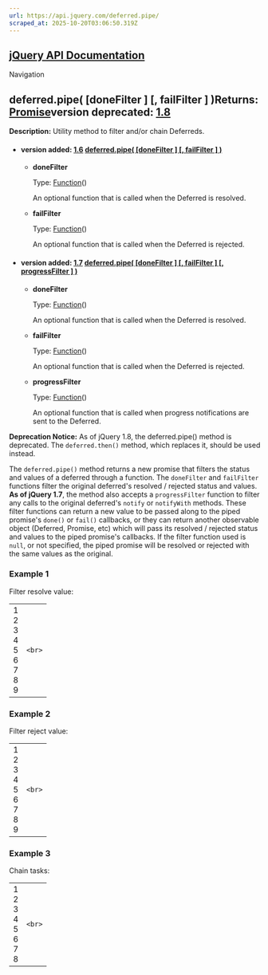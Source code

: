 ```yaml
---
url: https://api.jquery.com/deferred.pipe/
scraped_at: 2025-10-20T03:06:50.319Z
---
```


## [jQuery API Documentation](https://jquery.com/ "jQuery API Documentation")

Navigation

## deferred.pipe( \[doneFilter \] \[, failFilter \] )Returns: [Promise](http://api.jquery.com/Types/\#Promise)version deprecated: [1.8](https://api.jquery.com/category/version/1.8/)

**Description:** Utility method to filter and/or chain Deferreds.

- #### version added: [1.6](https://api.jquery.com/category/version/1.6/) [deferred.pipe( \[doneFilter \] \[, failFilter \] )](https://api.jquery.com/deferred.pipe/\#deferred-pipe-doneFilter-failFilter)

  - **doneFilter**

    Type: [Function](http://api.jquery.com/Types/#Function)()


     An optional function that is called when the Deferred is resolved.


  - **failFilter**

    Type: [Function](http://api.jquery.com/Types/#Function)()


     An optional function that is called when the Deferred is rejected.
- #### version added: [1.7](https://api.jquery.com/category/version/1.7/) [deferred.pipe( \[doneFilter \] \[, failFilter \] \[, progressFilter \] )](https://api.jquery.com/deferred.pipe/\#deferred-pipe-doneFilter-failFilter-progressFilter)

  - **doneFilter**

    Type: [Function](http://api.jquery.com/Types/#Function)()


     An optional function that is called when the Deferred is resolved.


  - **failFilter**

    Type: [Function](http://api.jquery.com/Types/#Function)()


     An optional function that is called when the Deferred is rejected.


  - **progressFilter**

    Type: [Function](http://api.jquery.com/Types/#Function)()


     An optional function that is called when progress notifications are sent to the Deferred.

**Deprecation Notice:** As of jQuery 1.8, the deferred.pipe() method is deprecated. The `deferred.then()` method, which replaces it, should be used instead.

The `deferred.pipe()` method returns a new promise that filters the status and values of a deferred through a function. The `doneFilter` and `failFilter` functions filter the original deferred's resolved / rejected status and values. **As of jQuery 1.7**, the method also accepts a `progressFilter` function to filter any calls to the original deferred's `notify` or `notifyWith` methods. These filter functions can return a new value to be passed along to the piped promise's `done()` or `fail()` callbacks, or they can return another observable object (Deferred, Promise, etc) which will pass its resolved / rejected status and values to the piped promise's callbacks. If the filter function used is `null`, or not specified, the piped promise will be resolved or rejected with the same values as the original.

### Example 1

Filter resolve value:

|     |     |
| --- | --- |
| 1<br>2<br>3<br>4<br>5<br>6<br>7<br>8<br>9 | ```<br>``` |

### Example 2

Filter reject value:

|     |     |
| --- | --- |
| 1<br>2<br>3<br>4<br>5<br>6<br>7<br>8<br>9 | ```<br>``` |

### Example 3

Chain tasks:

|     |     |
| --- | --- |
| 1<br>2<br>3<br>4<br>5<br>6<br>7<br>8 | ```<br>``` |